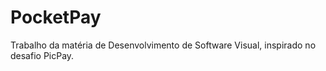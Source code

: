# PocketPay
Trabalho da matéria de Desenvolvimento de Software Visual, inspirado no desafio PicPay.

